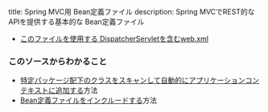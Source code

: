 title: Spring MVC用 Bean定義ファイル
description: Spring MVCでREST的なAPIを提供する基本的な Bean定義ファイル

- [このファイルを使用する DispatcherServletを含むweb.xml](./web.xml)

### このソースからわかること

- [特定パッケージ配下のクラスをスキャンして自動的にアプリケーションコンテキストに追加する](http://docs.spring.io/spring/docs/current/spring-framework-reference/html/beans.html#beans-scanning-autodetection)方法
- [Bean定義ファイルをインクルードする](http://docs.spring.io/spring/docs/current/spring-framework-reference/html/beans.html#beans-factory-xml-import)方法

